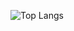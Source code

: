 ![Top Langs](https://github-readme-stats.vercel.app/api/top-langs/?username=rayho30&layout=compact&theme=dark)
